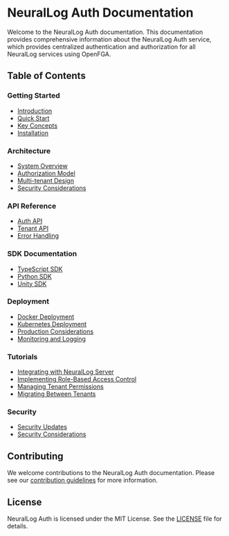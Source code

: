 # NeuralLog Auth Documentation

Welcome to the NeuralLog Auth documentation. This documentation provides comprehensive information about the NeuralLog Auth service, which provides centralized authentication and authorization for all NeuralLog services using OpenFGA.

## Table of Contents

### Getting Started
- [Introduction](./guides/introduction.md)
- [Quick Start](./guides/quick-start.md)
- [Key Concepts](./guides/key-concepts.md)
- [Installation](./guides/installation.md)

### Architecture
- [System Overview](./architecture/overview.md)
- [Authorization Model](./architecture/authorization-model.md)
- [Multi-tenant Design](./architecture/multi-tenant-design.md)
- [Security Considerations](./architecture/security.md)

### API Reference
- [Auth API](./api/auth-api.md)
- [Tenant API](./api/tenant-api.md)
- [Error Handling](./api/error-handling.md)

### SDK Documentation
- [TypeScript SDK](./sdk/typescript.md)
- [Python SDK](./sdk/python.md)
- [Unity SDK](./sdk/unity.md)

### Deployment
- [Docker Deployment](./deployment/docker.md)
- [Kubernetes Deployment](./deployment/kubernetes.md)
- [Production Considerations](./deployment/production.md)
- [Monitoring and Logging](./deployment/monitoring.md)

### Tutorials
- [Integrating with NeuralLog Server](./guides/integrating-with-server.md)
- [Implementing Role-Based Access Control](./guides/implementing-rbac.md)
- [Managing Tenant Permissions](./guides/managing-tenant-permissions.md)
- [Migrating Between Tenants](./guides/tenant-migration.md)

### Security
- [Security Updates](./security/security-updates.md)
- [Security Considerations](./architecture/security.md)

## Contributing

We welcome contributions to the NeuralLog Auth documentation. Please see our [contribution guidelines](./guides/contributing.md) for more information.

## License

NeuralLog Auth is licensed under the MIT License. See the [LICENSE](../LICENSE) file for details.
